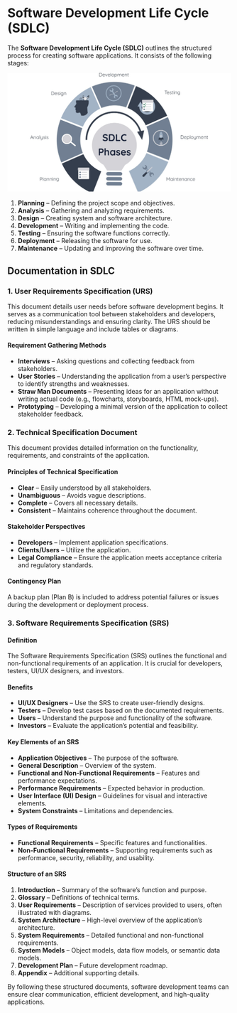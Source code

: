 # Software Development Life Cycle (SDLC)

The **Software Development Life Cycle (SDLC)** outlines the structured process for creating software applications. It consists of the following stages:

![sdlc-dicoding-image](../../static/img/sdlc.png)

1. **Planning** – Defining the project scope and objectives.
2. **Analysis** – Gathering and analyzing requirements.
3. **Design** – Creating system and software architecture.
4. **Development** – Writing and implementing the code.
5. **Testing** – Ensuring the software functions correctly.
6. **Deployment** – Releasing the software for use.
7. **Maintenance** – Updating and improving the software over time.

## Documentation in SDLC

### 1. User Requirements Specification (URS)
This document details user needs before software development begins. It serves as a communication tool between stakeholders and developers, reducing misunderstandings and ensuring clarity. The URS should be written in simple language and include tables or diagrams.

#### **Requirement Gathering Methods**
- **Interviews** – Asking questions and collecting feedback from stakeholders.
- **User Stories** – Understanding the application from a user’s perspective to identify strengths and weaknesses.
- **Straw Man Documents** – Presenting ideas for an application without writing actual code (e.g., flowcharts, storyboards, HTML mock-ups).
- **Prototyping** – Developing a minimal version of the application to collect stakeholder feedback.

### 2. Technical Specification Document
This document provides detailed information on the functionality, requirements, and constraints of the application.

#### **Principles of Technical Specification**
- **Clear** – Easily understood by all stakeholders.
- **Unambiguous** – Avoids vague descriptions.
- **Complete** – Covers all necessary details.
- **Consistent** – Maintains coherence throughout the document.

#### **Stakeholder Perspectives**
- **Developers** – Implement application specifications.
- **Clients/Users** – Utilize the application.
- **Legal Compliance** – Ensure the application meets acceptance criteria and regulatory standards.

#### **Contingency Plan**
A backup plan (Plan B) is included to address potential failures or issues during the development or deployment process.

### 3. Software Requirements Specification (SRS)
#### **Definition**
The Software Requirements Specification (SRS) outlines the functional and non-functional requirements of an application. It is crucial for developers, testers, UI/UX designers, and investors.

#### **Benefits**
- **UI/UX Designers** – Use the SRS to create user-friendly designs.
- **Testers** – Develop test cases based on the documented requirements.
- **Users** – Understand the purpose and functionality of the software.
- **Investors** – Evaluate the application’s potential and feasibility.

#### **Key Elements of an SRS**
- **Application Objectives** – The purpose of the software.
- **General Description** – Overview of the system.
- **Functional and Non-Functional Requirements** – Features and performance expectations.
- **Performance Requirements** – Expected behavior in production.
- **User Interface (UI) Design** – Guidelines for visual and interactive elements.
- **System Constraints** – Limitations and dependencies.

#### **Types of Requirements**
- **Functional Requirements** – Specific features and functionalities.
- **Non-Functional Requirements** – Supporting requirements such as performance, security, reliability, and usability.

#### **Structure of an SRS**
1. **Introduction** – Summary of the software’s function and purpose.
2. **Glossary** – Definitions of technical terms.
3. **User Requirements** – Description of services provided to users, often illustrated with diagrams.
4. **System Architecture** – High-level overview of the application’s architecture.
5. **System Requirements** – Detailed functional and non-functional requirements.
6. **System Models** – Object models, data flow models, or semantic data models.
7. **Development Plan** – Future development roadmap.
8. **Appendix** – Additional supporting details.

By following these structured documents, software development teams can ensure clear communication, efficient development, and high-quality applications.

